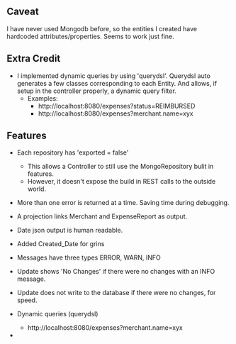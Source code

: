 
Caveat
--------------
I have never used Mongodb before, so the entities I created have hardcoded attributes/properties.
Seems to work just fine.



Extra Credit 
--------------
* I implemented dynamic queries by using 'querydsl'.  Querydsl auto generates a few classes
    corresponding to each Entity.  And allows, if setup in the controller properly, a dynamic 
    query filter.
  * Examples:            
    * http://localhost:8080/expenses?status=REIMBURSED
    * http://localhost:8080/expenses?merchant.name=xyx


Features 
--------------


* Each repository has 'exported = false'
  * This allows a Controller to still use the MongoRepository bulit in features.
  * However, it doesn't expose the build in REST calls to the outside world.
* More than one error is returned at a time.  Saving time during debugging. 
* A projection links Merchant and ExpenseReport as output.

* Date json output is human readable.
* Added Created_Date for grins

* Messages have three types ERROR, WARN, INFO

* Update shows 'No Changes' if there were no changes with an INFO message.
* Update does not write to the database if there were no changes, for speed.


* Dynamic queries (querydsl)
  * http://localhost:8080/expenses?merchant.name=xyx

* 